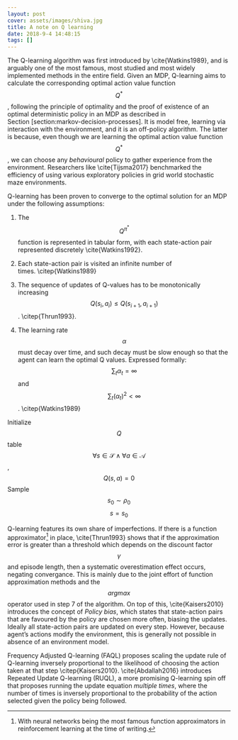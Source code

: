 ```yaml
---
layout: post
cover: assets/images/shiva.jpg
title: A note on Q learning
date: 2018-9-4 14:48:15
tags: []
---
```


The Q-learning algorithm was first introduced by \cite{Watkins1989}, and
is arguably one of the most famous, most studied and most widely
implemented methods in the entire field. Given an MDP, Q-learning aims
to calculate the corresponding optimal action value function $$Q^*$$,
following the principle of optimality and the proof of existence of an
optimal deterministic policy in an MDP as described in
Section \[section:markov-decision-processes\]. It is model free,
learning via interaction with the environment, and it is an off-policy
algorithm. The latter is because, even though we are learning the
optimal action value function $$Q^*$$, we can choose any *behavioural*
policy to gather experience from the environment. Researchers
like \cite{Tijsma2017} benchmarked the efficiency of using various
exploratory policies in grid world stochastic maze environments.

Q-learning has been proven to converge to the optimal solution for an
MDP under the following assumptions:

1.  The $$Q^{\pi^*}$$ function is represented in tabular form, with each
    state-action pair represented discretely \cite{Watkins1992}.

2.  Each state-action pair is visited an infinite number of
    times. \citep{Watkins1989}

3.  The sequence of updates of Q-values has to be monotonically
    increasing
    $$Q(s_i, a_i) \leq Q(s_{i+1}, a_{i+1})$$. \citep{Thrun1993}.

4.  The learning rate $$\alpha$$ must decay over time, and such decay must
    be slow enough so that the agent can learn the optimal Q values.
    Expressed formally: $$\sum_{t} \alpha_t = \infty$$ and
    $$\sum_{t} {(\alpha_{t})}^{2} < \infty$$. \citep{Watkins1989}

Initialize $$Q$$ table
$$\forall s \in \mathcal{S} \wedge \forall a \in \mathcal{A}$$,
$$Q(s,a) = 0$$ Sample $$s_0 \sim \rho_0$$ $$s = s_0$$

Q-learning features its own share of imperfections. If there is a
function approximator[^1] in place, \cite{Thrun1993} shows that if the
approximation error is greater than a threshold which depends on the
discount factor $$\gamma$$ and episode length, then a systematic
overestimation effect occurs, negating convergance. This is mainly due
to the joint effort of function approximation methods and the $$argmax$$
operator used in step 7 of the algorithm. On top of
this, \cite{Kaisers2010} introduces the concept of *Policy bias*, which
states that state-action pairs that are favoured by the policy are
chosen more often, biasing the updates. Ideally all state-action pairs
are updated on every step. However, because agent’s actions modify the
environment, this is generally not possible in absence of an environment
model.

Frequency Adjusted Q-learning (FAQL) proposes scaling the update rule of
Q-learning inversely proportional to the likelihood of choosing the
action taken at that step \citep{Kaisers2010}. \cite{Abdallah2016}
introduces Repeated Update Q-learning (RUQL), a more promising
Q-learning spin off that proposes running the update equation *multiple
times*, where the number of times is inversely proportional to the
probability of the action selected given the policy being followed.

[^1]: With neural networks being the most famous function approximators
    in reinforcement learning at the time of writing.
